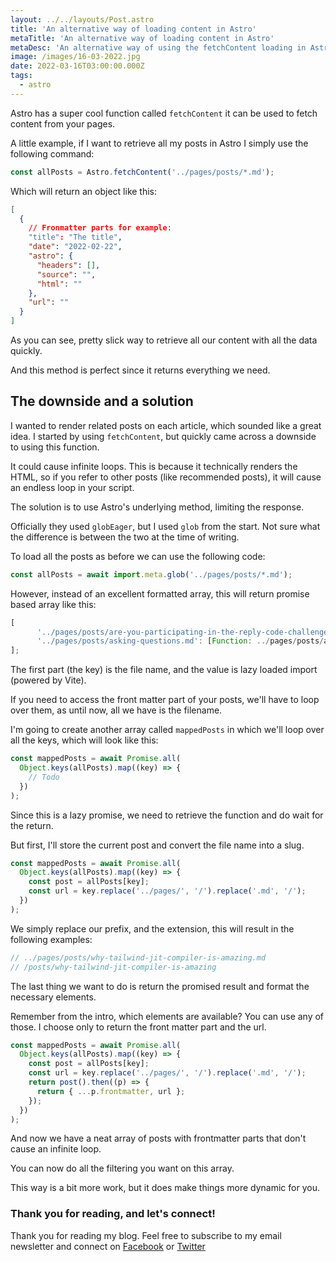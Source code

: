 ```yaml
---
layout: ../../layouts/Post.astro
title: 'An alternative way of loading content in Astro'
metaTitle: 'An alternative way of loading content in Astro'
metaDesc: 'An alternative way of using the fetchContent loading in Astro'
image: /images/16-03-2022.jpg
date: 2022-03-16T03:00:00.000Z
tags:
  - astro
---
```


Astro has a super cool function called `fetchContent` it can be used to fetch content from your pages.

A little example, if I want to retrieve all my posts in Astro I simply use the following command:

```js
const allPosts = Astro.fetchContent('../pages/posts/*.md');
```

Which will return an object like this:

```json
[
  {
    // Fronmatter parts for example:
    "title": "The title",
    "date": "2022-02-22",
    "astro": {
      "headers": [],
      "source": "",
      "html": ""
    },
    "url": ""
  }
]
```

As you can see, pretty slick way to retrieve all our content with all the data quickly.

And this method is perfect since it returns everything we need.

## The downside and a solution

I wanted to render related posts on each article, which sounded like a great idea.
I started by using `fetchContent`, but quickly came across a downside to using this function.

It could cause infinite loops. This is because it technically renders the HTML, so if you refer to other posts (like recommended posts), it will cause an endless loop in your script.

The solution is to use Astro's underlying method, limiting the response.

Officially they used `globEager`, but I used `glob` from the start. Not sure what the difference is between the two at the time of writing.

To load all the posts as before we can use the following code:

```js
const allPosts = await import.meta.glob('../pages/posts/*.md');
```

However, instead of an excellent formatted array, this will return promise based array like this:

```js
[
	  '../pages/posts/are-you-participating-in-the-reply-code-challenge.md': [Function: ../pages/posts/are-you-participating-in-the-reply-code-challenge.md],
	  '../pages/posts/asking-questions.md': [Function: ../pages/posts/asking-questions.md],
];
```

The first part (the key) is the file name, and the value is lazy loaded import (powered by Vite).

If you need to access the front matter part of your posts, we'll have to loop over them, as until now, all we have is the filename.

I'm going to create another array called `mappedPosts` in which we'll loop over all the keys, which will look like this:

```js
const mappedPosts = await Promise.all(
  Object.keys(allPosts).map((key) => {
    // Todo
  })
);
```

Since this is a lazy promise, we need to retrieve the function and do wait for the return.

But first, I'll store the current post and convert the file name into a slug.

```js
const mappedPosts = await Promise.all(
  Object.keys(allPosts).map((key) => {
    const post = allPosts[key];
    const url = key.replace('../pages/', '/').replace('.md', '/');
  })
);
```

We simply replace our prefix, and the extension, this will result in the following examples:

```js
// ../pages/posts/why-tailwind-jit-compiler-is-amazing.md
// /posts/why-tailwind-jit-compiler-is-amazing
```

The last thing we want to do is return the promised result and format the necessary elements.

Remember from the intro, which elements are available? You can use any of those. I choose only to return the front matter part and the url.

```js
const mappedPosts = await Promise.all(
  Object.keys(allPosts).map((key) => {
    const post = allPosts[key];
    const url = key.replace('../pages/', '/').replace('.md', '/');
    return post().then((p) => {
      return { ...p.frontmatter, url };
    });
  })
);
```

And now we have a neat array of posts with frontmatter parts that don't cause an infinite loop.

You can now do all the filtering you want on this array.

This way is a bit more work, but it does make things more dynamic for you.

### Thank you for reading, and let's connect!

Thank you for reading my blog. Feel free to subscribe to my email newsletter and connect on [Facebook](https://www.facebook.com/DailyDevTipsBlog) or [Twitter](https://twitter.com/DailyDevTips1)

